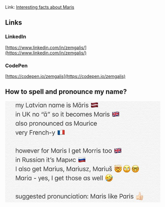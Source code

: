 Link: [Interesting facts about Maris](./maris-zemgalis.html)

## Links

### LinkedIn
[https://www.linkedin.com/in/zemgalis/](https://www.linkedin.com/in/zemgalis/)

### CodePen
[https://codepen.io/zemgalis](https://codepen.io/zemgalis)

## How to spell and pronounce my name? 
<img src="./maris-like-paris.jpg" title="suggested pronounciation: Maris like Paris">
